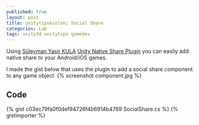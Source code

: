 ```yaml
---
published: true
layout: post
title: unitytips&colon; Social Share
categories: Lab
tags: unity3d unitytips gamedev
---
```

Using [Süleyman Yasir KULA](https://github.com/yasirkula) [Unity Native Share Plugin](https://github.com/yasirkula/UnityNativeShare) you can easily add native share to your Android/iOS games.

I made the gist below that uses the plugin to add a social share component to any game object.
{% screenshot component.jpg %}

## Code
{% gist c03ec79fa0f0def94726f4b6914b4769 SocialShare.cs %}
{% gistimporter %}